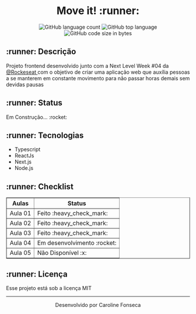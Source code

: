 <h1 align = "center"> Move it! :runner: </h1>
<p align = "center"><img alt="GitHub language count" src="https://img.shields.io/github/languages/count/carolfons/move-it?style=for-the-badge">
<img alt="GitHub top language" src="https://img.shields.io/github/languages/top/carolfons/move-it?color=black&style=for-the-badge">
<img alt="GitHub code size in bytes" src="https://img.shields.io/github/languages/code-size/carolfons/move-it?color=red&style=for-the-badge">
</p>

<h2> :runner: Descrição</h2>
<p > Projeto frontend desenvolvido junto com a Next Level Week #04 da <a href = "https://github.com/Rocketseat"> @Rockeseat </a> com o objetivo de criar uma aplicação web que auxília pessoas a se manterem em constante movimento para não passar horas demais sem devidas pausas </p>
<h2 >:runner: Status</h2>
<p> Em Construção... :rocket: </p>
<h2 >:runner: Tecnologias</h2>

 <ul>
 <li>Typescript</li>
 <li>ReactJs</li>
 <li> Next.js</li>
 <li> Node.js</li>
 </ul>
  
<h2> :runner: Checklist </h2>
<table border = "1">
 <tr>
 <th> <bold>Aulas</bold> </th>
 <th><bold> Status</bold> </th>
 </tr>
 
 <tr>
 <td> Aula 01 </td>
 <td> Feito :heavy_check_mark:</td>
 </tr>
 
 <tr>
 <td> Aula 02 </td>
 <td> Feito :heavy_check_mark: </td>
 </tr>
 
 <tr>
 <td> Aula 03 </td>
 <td> Feito :heavy_check_mark: </td>
 </tr>
 
 <tr>
 <td> Aula 04 </td>
 <td> Em desenvolvimento :rocket: </td>
 </tr>
 
 <tr>
 <td> Aula 05 </td>
 <td> Não Disponível :x:</td>
 </tr>
</table>

<h2> :runner: Licença </h2>
<p> Esse projeto está sob a licença MIT </p>

---

<p align = "center">Desenvolvido por Caroline Fonseca</p>
